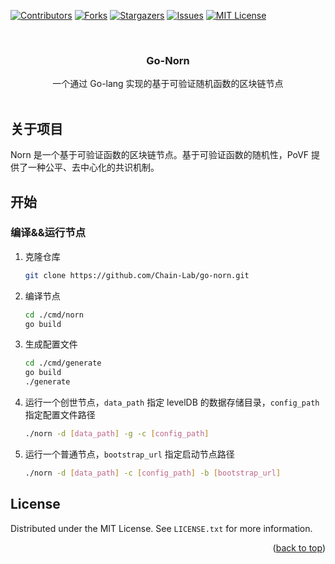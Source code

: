 <!-- PROJECT SHIELDS -->
<!--
*** I'm using markdown "reference style" links for readability.
*** Reference links are enclosed in brackets [ ] instead of parentheses ( ).
*** See the bottom of this document for the declaration of the reference variables
*** for contributors-url, forks-url, etc. This is an optional, concise syntax you may use.
*** https://www.markdownguide.org/basic-syntax/#reference-style-links
-->
[![Contributors][contributors-shield]][contributors-url]
[![Forks][forks-shield]][forks-url]
[![Stargazers][stars-shield]][stars-url]
[![Issues][issues-shield]][issues-url]
[![MIT License][license-shield]][license-url]

<!-- PROJECT LOGO -->
<br />
<div align="center">

<h3 align="center">Go-Norn</h3>

  <p align="center">
    一个通过 Go-lang 实现的基于可验证随机函数的区块链节点
    <br />
    <br />
  </p>
</div>


<!-- ABOUT THE PROJECT -->
## 关于项目

Norn 是一个基于可验证函数的区块链节点。基于可验证函数的随机性，PoVF 提供了一种公平、去中心化的共识机制。

<!-- GETTING STARTED -->
## 开始

### 编译&&运行节点

1. 克隆仓库
   ```sh
   git clone https://github.com/Chain-Lab/go-norn.git
   ```
2. 编译节点
   ```sh
   cd ./cmd/norn
   go build
   ```

3. 生成配置文件
   ```sh
   cd ./cmd/generate
   go build
   ./generate
   ```

4. 运行一个创世节点，`data_path` 指定 levelDB 的数据存储目录，`config_path` 指定配置文件路径
   ```sh
   ./norn -d [data_path] -g -c [config_path]
   ```
5. 运行一个普通节点，`bootstrap_url` 指定启动节点路径
   ```sh
   ./norn -d [data_path] -c [config_path] -b [bootstrap_url]
   ```


<!-- LICENSE -->
## License

Distributed under the MIT License. See `LICENSE.txt` for more information.

<p align="right">(<a href="#readme-top">back to top</a>)</p>


<!-- MARKDOWN LINKS & IMAGES -->
<!-- https://www.markdownguide.org/basic-syntax/#reference-style-links -->
[contributors-shield]: https://img.shields.io/github/contributors/Chain-Lab/go-norn.svg?style=for-the-badge
[contributors-url]: https://github.com/Chain-Lab/go-norn/graphs/contributors
[forks-shield]: https://img.shields.io/github/forks/Chain-Lab/go-norn.svg?style=for-the-badge
[forks-url]: https://github.com/Chain-Lab/go-norn/network/members
[stars-shield]: https://img.shields.io/github/stars/Chain-Lab/go-norn.svg?style=for-the-badge
[stars-url]: https://github.com/Chain-Lab/go-norn/stargazers
[issues-shield]: https://img.shields.io/github/issues/Chain-Lab/go-norn.svg?style=for-the-badge
[issues-url]: https://github.com/Chain-Lab/go-norn/issues
[license-shield]: https://img.shields.io/github/license/Chain-Lab/go-norn.svg?style=for-the-badge
[license-url]: https://github.com/Chain-Lab/go-norn/blob/master/LICENSE.txt